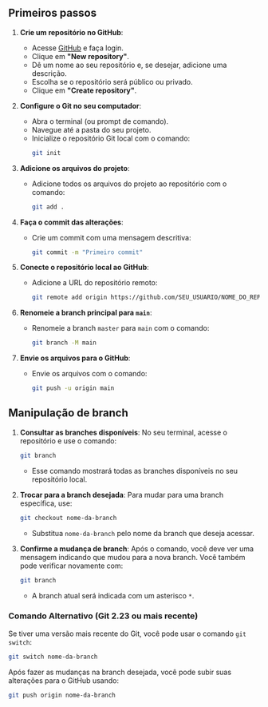 ## Primeiros passos
1. **Crie um repositório no GitHub**:
   - Acesse [GitHub](https://github.com) e faça login.
   - Clique em **"New repository"**.
   - Dê um nome ao seu repositório e, se desejar, adicione uma descrição.
   - Escolha se o repositório será público ou privado.
   - Clique em **"Create repository"**.

2. **Configure o Git no seu computador**:
   - Abra o terminal (ou prompt de comando).
   - Navegue até a pasta do seu projeto.
   - Inicialize o repositório Git local com o comando:
     ```bash
     git init
     ```

3. **Adicione os arquivos do projeto**:
   - Adicione todos os arquivos do projeto ao repositório com o comando:
     ```bash
     git add .
     ```

4. **Faça o commit das alterações**:
   - Crie um commit com uma mensagem descritiva:
     ```bash
     git commit -m "Primeiro commit"
     ```

5. **Conecte o repositório local ao GitHub**:
   - Adicione a URL do repositório remoto:
     ```bash
     git remote add origin https://github.com/SEU_USUARIO/NOME_DO_REPOSITORIO.git
     ```

6. **Renomeie a branch principal para `main`**:
   - Renomeie a branch `master` para `main` com o comando:
     ```bash
     git branch -M main
     ```

7. **Envie os arquivos para o GitHub**:
   - Envie os arquivos com o comando:
     ```bash
     git push -u origin main
     ```

## Manipulação de branch

1. **Consultar as branches disponíveis**: No seu terminal, acesse o repositório e use o comando:
   ```bash
   git branch
   ```
   -   Esse comando mostrará todas as branches disponíveis no seu repositório local.

2. **Trocar para a branch desejada**: Para mudar para uma branch específica, use:
   ```bash
   git checkout nome-da-branch
   ```
   -   Substitua `nome-da-branch` pelo nome da branch que deseja acessar.

3. **Confirme a mudança de branch**: Após o comando, você deve ver uma mensagem indicando que mudou para a nova branch. Você também pode verificar novamente com:
   ```bash
   git branch
   ```
   -   A branch atual será indicada com um asterisco `*`.

### Comando Alternativo (Git 2.23 ou mais recente)
Se tiver uma versão mais recente do Git, você pode usar o comando `git switch`:
```bash
git switch nome-da-branch
```

Após fazer as mudanças na branch desejada, você pode subir suas alterações para o GitHub usando:
```bash
git push origin nome-da-branch
```
